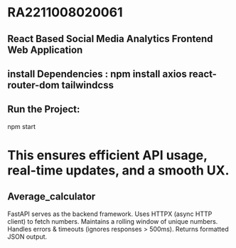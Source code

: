 # RA2211008020061

## React Based Social Media Analytics Frontend Web Application

## install Dependencies : npm install axios react-router-dom tailwindcss
## Run the Project:
npm start
# This ensures efficient API usage, real-time updates, and a smooth UX. 
## Average_calculator
FastAPI serves as the backend framework.
Uses HTTPX (async HTTP client) to fetch numbers.
Maintains a rolling window of unique numbers.
Handles errors & timeouts (ignores responses > 500ms).
Returns formatted JSON output.

